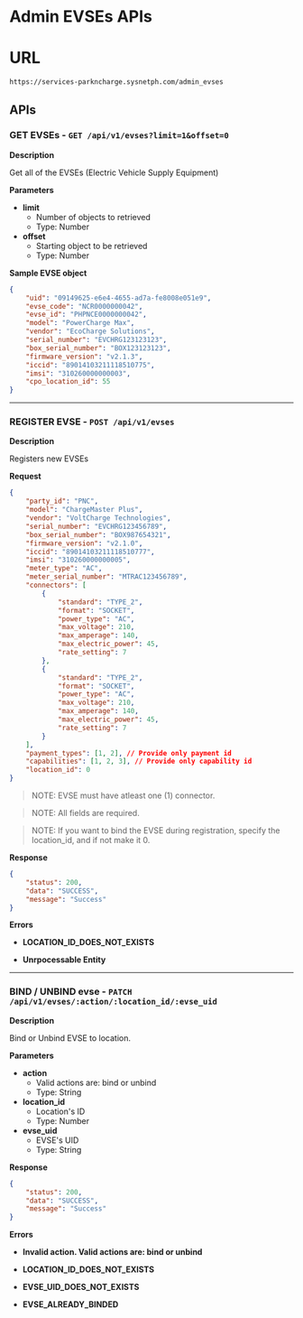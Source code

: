 # Admin EVSEs APIs

# URL

`https://services-parkncharge.sysnetph.com/admin_evses`

## APIs

### GET EVSEs - `GET /api/v1/evses?limit=1&offset=0`

**Description**

Get all of the EVSEs (Electric Vehicle Supply Equipment)

**Parameters**

- **limit**
  - Number of objects to retrieved
  - Type: Number
- **offset**
  - Starting object to be retrieved
  - Type: Number

**Sample EVSE object**

```json
{
	"uid": "09149625-e6e4-4655-ad7a-fe8008e051e9",
	"evse_code": "NCR0000000042",
	"evse_id": "PHPNCE0000000042",
	"model": "PowerCharge Max",
	"vendor": "EcoCharge Solutions",
	"serial_number": "EVCHRG123123123",
	"box_serial_number": "BOX123123123",
	"firmware_version": "v2.1.3",
	"iccid": "89014103211118510775",
	"imsi": "310260000000003",
	"cpo_location_id": 55
}
```

---

### REGISTER EVSE - `POST /api/v1/evses`

**Description**

Registers new EVSEs

**Request**

```json
{
	"party_id": "PNC",
	"model": "ChargeMaster Plus",
	"vendor": "VoltCharge Technologies",
	"serial_number": "EVCHRG123456789",
	"box_serial_number": "BOX987654321",
	"firmware_version": "v2.1.0",
	"iccid": "89014103211118510777",
	"imsi": "310260000000005",
	"meter_type": "AC",
	"meter_serial_number": "MTRAC123456789",
	"connectors": [
		{
			"standard": "TYPE_2",
			"format": "SOCKET",
			"power_type": "AC",
			"max_voltage": 210,
			"max_amperage": 140,
			"max_electric_power": 45,
			"rate_setting": 7
		},
		{
			"standard": "TYPE_2",
			"format": "SOCKET",
			"power_type": "AC",
			"max_voltage": 210,
			"max_amperage": 140,
			"max_electric_power": 45,
			"rate_setting": 7
		}
	],
	"payment_types": [1, 2], // Provide only payment id
	"capabilities": [1, 2, 3], // Provide only capability id
	"location_id": 0
}
```

> NOTE: EVSE must have atleast one (1) connector.

> NOTE: All fields are required.

> NOTE: If you want to bind the EVSE during registration, specify the location_id, and if not make it 0.

**Response**

```json
{
	"status": 200,
	"data": "SUCCESS",
	"message": "Success"
}
```

**Errors**

- **LOCATION_ID_DOES_NOT_EXISTS**

- **Unrpocessable Entity**

---

### BIND / UNBIND evse - `PATCH /api/v1/evses/:action/:location_id/:evse_uid`

**Description**

Bind or Unbind EVSE to location.

**Parameters**

- **action**
  - Valid actions are: bind or unbind
  - Type: String
- **location_id**
  - Location's ID
  - Type: Number
- **evse_uid**
  - EVSE's UID
  - Type: String

**Response**

```json
{
	"status": 200,
	"data": "SUCCESS",
	"message": "Success"
}
```

**Errors**

- **Invalid action. Valid actions are: bind or unbind**

- **LOCATION_ID_DOES_NOT_EXISTS**

- **EVSE_UID_DOES_NOT_EXISTS**

- **EVSE_ALREADY_BINDED**
